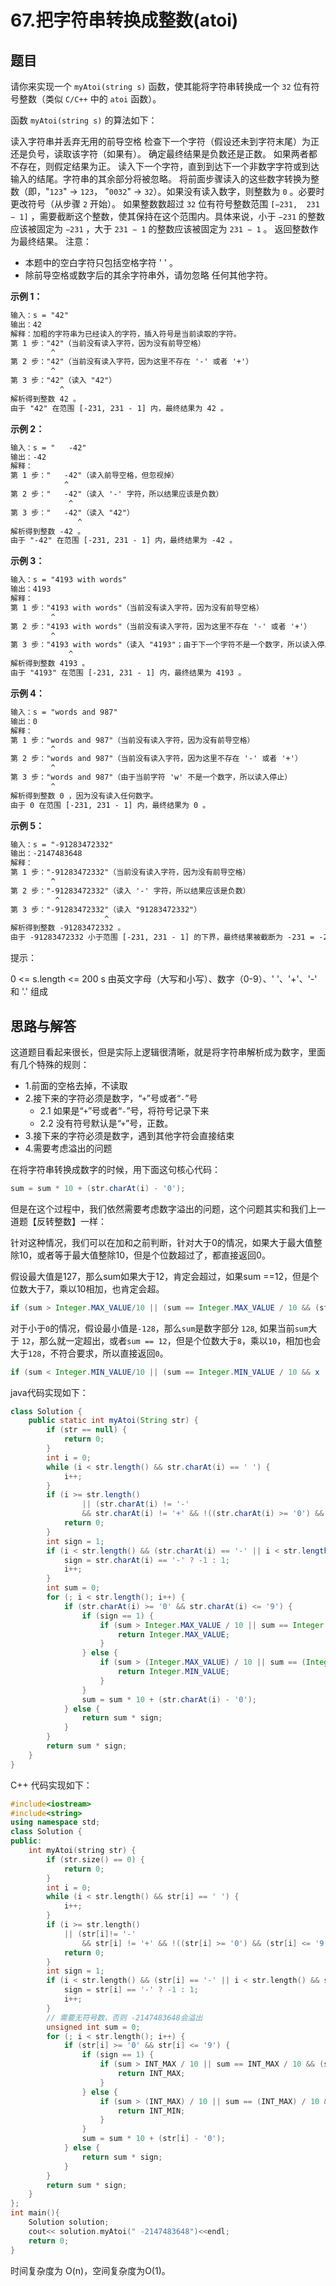 # 67.把字符串转换成整数(atoi)

## 题目

请你来实现一个 `myAtoi(string s)` 函数，使其能将字符串转换成一个 `32` 位有符号整数（类似 `C/C++` 中的 `atoi` 函数）。

函数 `myAtoi(string s)` 的算法如下：

读入字符串并丢弃无用的前导空格
检查下一个字符（假设还未到字符末尾）为正还是负号，读取该字符（如果有）。 确定最终结果是负数还是正数。 如果两者都不存在，则假定结果为正。
读入下一个字符，直到到达下一个非数字字符或到达输入的结尾。字符串的其余部分将被忽略。
将前面步骤读入的这些数字转换为整数（即，"`123`" -> `123`， "`0032`" -> `32`）。如果没有读入数字，则整数为 `0` 。必要时更改符号（从步骤 `2` 开始）。
如果整数数超过 `32` 位有符号整数范围 `[−231,  231 − 1]` ，需要截断这个整数，使其保持在这个范围内。具体来说，小于 `−231` 的整数应该被固定为 `−231` ，大于 `231 − 1` 的整数应该被固定为 `231 − 1` 。
返回整数作为最终结果。
注意：

- 本题中的空白字符只包括空格字符 ' ' 。
- 除前导空格或数字后的其余字符串外，请勿忽略 任何其他字符。



**示例 1：**

```txt
输入：s = "42"
输出：42
解释：加粗的字符串为已经读入的字符，插入符号是当前读取的字符。
第 1 步："42"（当前没有读入字符，因为没有前导空格）
         ^
第 2 步："42"（当前没有读入字符，因为这里不存在 '-' 或者 '+'）
         ^
第 3 步："42"（读入 "42"）
           ^
解析得到整数 42 。
由于 "42" 在范围 [-231, 231 - 1] 内，最终结果为 42 。
```

**示例 2：**

```txt
输入：s = "   -42"
输出：-42
解释：
第 1 步："   -42"（读入前导空格，但忽视掉）
            ^
第 2 步："   -42"（读入 '-' 字符，所以结果应该是负数）
             ^
第 3 步："   -42"（读入 "42"）
               ^
解析得到整数 -42 。
由于 "-42" 在范围 [-231, 231 - 1] 内，最终结果为 -42 。
```

**示例 3：**

```txt
输入：s = "4193 with words"
输出：4193
解释：
第 1 步："4193 with words"（当前没有读入字符，因为没有前导空格）
         ^
第 2 步："4193 with words"（当前没有读入字符，因为这里不存在 '-' 或者 '+'）
         ^
第 3 步："4193 with words"（读入 "4193"；由于下一个字符不是一个数字，所以读入停止）
             ^
解析得到整数 4193 。
由于 "4193" 在范围 [-231, 231 - 1] 内，最终结果为 4193 。
```


**示例 4：**

```txt
输入：s = "words and 987"
输出：0
解释：
第 1 步："words and 987"（当前没有读入字符，因为没有前导空格）
         ^
第 2 步："words and 987"（当前没有读入字符，因为这里不存在 '-' 或者 '+'）
         ^
第 3 步："words and 987"（由于当前字符 'w' 不是一个数字，所以读入停止）
         ^
解析得到整数 0 ，因为没有读入任何数字。
由于 0 在范围 [-231, 231 - 1] 内，最终结果为 0 。
```

**示例 5：**

```txt
输入：s = "-91283472332"
输出：-2147483648
解释：
第 1 步："-91283472332"（当前没有读入字符，因为没有前导空格）
         ^
第 2 步："-91283472332"（读入 '-' 字符，所以结果应该是负数）
          ^
第 3 步："-91283472332"（读入 "91283472332"）
                     ^
解析得到整数 -91283472332 。
由于 -91283472332 小于范围 [-231, 231 - 1] 的下界，最终结果被截断为 -231 = -2147483648 。
```


提示：

0 <= s.length <= 200
s 由英文字母（大写和小写）、数字（0-9）、' '、'+'、'-' 和 '.' 组成

## 思路与解答

这道题目看起来很长，但是实际上逻辑很清晰，就是将字符串解析成为数字，里面有几个特殊的规则：

- 1.前面的空格去掉，不读取
- 2.接下来的字符必须是数字，“`+`”号或者“`-`”号
  - 2.1 如果是“`+`”号或者“`-`”号，将符号记录下来
  - 2.2 没有符号默认是“`+`”号，正数。
- 3.接下来的字符必须是数字，遇到其他字符会直接结束
- 4.需要考虑溢出的问题



在将字符串转换成数字的时候，用下面这句核心代码：

```java
sum = sum * 10 + (str.charAt(i) - '0');
```

但是在这个过程中，我们依然需要考虑数字溢出的问题，这个问题其实和我们上一道题【反转整数】一样：



针对这种情况，我们可以在加和之前判断，针对大于0的情况，如果大于最大值整除10，或者等于最大值整除10，但是个位数超过了，都直接返回0。

假设最大值是127，那么sum如果大于12，肯定会超过，如果sum ==12，但是个位数大于7，乘以10相加，也肯定会超。

```java
if (sum > Integer.MAX_VALUE/10 || (sum == Integer.MAX_VALUE / 10 && (str.charAt(i) - '0')  > 7)) return 0;
```



对于小于`0`的情况，假设最小值是`-128`，那么`sum`是数字部分 `128`, 如果当前`sum`大于 `12`，那么就一定超出，或者`sum == 12`，但是个位数大于`8`，乘以`10`，相加也会大于`128`，不符合要求，所以直接返回`0`。

```java
if (sum < Integer.MIN_VALUE/10 || (sum == Integer.MIN_VALUE / 10 && x (str.charAt(i) - '0') > 8)) return 0;
```


java代码实现如下：

```java
class Solution {
    public static int myAtoi(String str) {
        if (str == null) {
            return 0;
        }
        int i = 0;
        while (i < str.length() && str.charAt(i) == ' ') {
            i++;
        }
        if (i >= str.length()
                || (str.charAt(i) != '-'
                && str.charAt(i) != '+' && !((str.charAt(i) >= '0') && (str.charAt(i) <= '9')))) {
            return 0;
        }
        int sign = 1;
        if (i < str.length() && (str.charAt(i) == '-' || i < str.length() && str.charAt(i) == '+')) {
            sign = str.charAt(i) == '-' ? -1 : 1;
            i++;
        }
        int sum = 0;
        for (; i < str.length(); i++) {
            if (str.charAt(i) >= '0' && str.charAt(i) <= '9') {
                if (sign == 1) {
                    if (sum > Integer.MAX_VALUE / 10 || sum == Integer.MAX_VALUE / 10 && (str.charAt(i) - '0') > 7) {
                        return Integer.MAX_VALUE;
                    }
                } else {
                    if (sum > (Integer.MAX_VALUE) / 10 || sum == (Integer.MAX_VALUE) / 10 && (str.charAt(i) - '0') > 8) {
                        return Integer.MIN_VALUE;
                    }
                }
                sum = sum * 10 + (str.charAt(i) - '0');
            } else {
                return sum * sign;
            }
        }
        return sum * sign;
    }
}
```


C++ 代码实现如下：


```C++
#include<iostream>
#include<string>
using namespace std;
class Solution {
public:
    int myAtoi(string str) {
        if (str.size() == 0) {
            return 0;
        }
        int i = 0;
        while (i < str.length() && str[i] == ' ') {
            i++;
        }
        if (i >= str.length()
            || (str[i]!= '-'
                && str[i] != '+' && !((str[i] >= '0') && (str[i] <= '9')))) {
            return 0;
        }
        int sign = 1;
        if (i < str.length() && (str[i] == '-' || i < str.length() && str[i] == '+')) {
            sign = str[i] == '-' ? -1 : 1;
            i++;
        }
      	// 需要无符号数，否则 -2147483648会溢出
        unsigned int sum = 0;
        for (; i < str.length(); i++) {
            if (str[i] >= '0' && str[i] <= '9') {
                if (sign == 1) {
                    if (sum > INT_MAX / 10 || sum == INT_MAX / 10 && (str[i]- '0') > 7) {
                        return INT_MAX;
                    }
                } else {
                    if (sum > (INT_MAX) / 10 || sum == (INT_MAX) / 10 && (str[i] - '0') > 8) {
                        return INT_MIN;
                    }
                }
                sum = sum * 10 + (str[i] - '0');
            } else {
                return sum * sign;
            }
        }
        return sum * sign;
    }
};
int main(){
    Solution solution;
    cout<< solution.myAtoi(" -2147483648")<<endl;
    return 0;
}

```

时间复杂度为 O(n)，空间复杂度为O(1)。